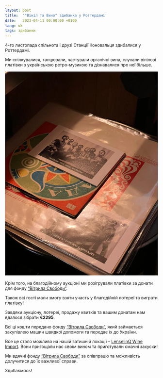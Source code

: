 ```yaml
---
layout: post
title:  '"Вініл та Вино" здибанка у Роттердамі'
date:   2023-04-11 00:00:00 +0100
lang: uk
tags: здибанки
---
```


4-го листопада спільнота і друзі Станції Коновальця здибалися у Роттердамі.

Ми спілкувалися, танцювали, частували органічні вина, слухали вінілові платівки з українською ретро-музикою та дізнавалися про неї більше.

![img](/assets/images/2023-11-04/06e8d317-5aa9-4288-a611-97d2e90645d3.webp)

Крім того, на благодійному аукціоні ми розігрували платівки за донати для фонду [“Вітрила Свободи”](https://zeilenvanvrijheid.nl/).

Також всі гості мали змогу взяти участь у благодійній лотереї та виграти платівку!

Завдяки аукціону, лотереї, продажу квитків та вашим донатам нам вдалося зібрати **€2295**.

Всі ці кошти передано фонду [“Вітрила Свободи”](https://zeilenvanvrijheid.nl/), який займається закупівлею машин швидкої допомоги та передає їх до України.

Все це стало можливо на нашій затишній локації – [LenselinQ Wine Import](https://lenselinq.nl/). Вони пригощали нас своїм вином та приготували смачні закуски!

Ми вдячні фонду [“Вітрила Свободи”](https://zeilenvanvrijheid.nl/) за співпрацю та можливість долучитися до їх важливої справи.

Здибаємось!